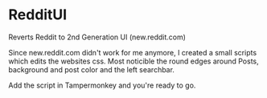 # RedditUI
Reverts Reddit to 2nd Generation UI (new.reddit.com)

Since new.reddit.com didn't work for me anymore, I created a small scripts which edits the websites css.
Most noticible the round edges around Posts, background and post color and the left searchbar.

Add the script in Tampermonkey and you're ready to go.
